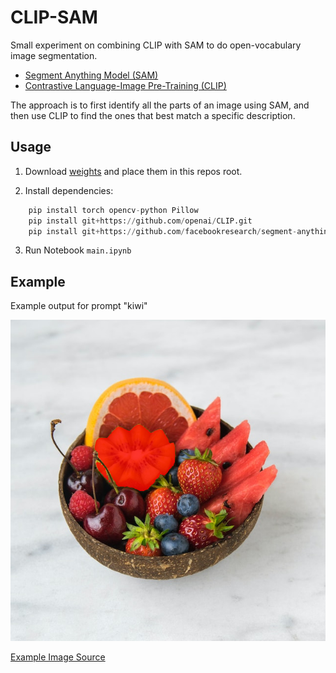 # CLIP-SAM

Small experiment on combining CLIP with SAM to do open-vocabulary image segmentation.

- [Segment Anything Model (SAM)](https://github.com/facebookresearch/segment-anything)
- [Contrastive Language-Image Pre-Training (CLIP)](https://github.com/openai/CLIP)

The approach is to first identify all the parts of an image using SAM, and then use CLIP to find the ones that best match a specific description.

## Usage

1. Download [weights](https://github.com/facebookresearch/segment-anything#model-checkpoints) and place them in this repos root.

2. Install dependencies:
```python
    pip install torch opencv-python Pillow
    pip install git+https://github.com/openai/CLIP.git
    pip install git+https://github.com/facebookresearch/segment-anything.git
```
3. Run Notebook `main.ipynb`


## Example

Example output for prompt "kiwi"

![Image with segmentation](assets/example-segmented.png)


[Example Image Source](https://unsplash.com/photos/zeFy-oCUhV8?utm_source=unsplash&utm_medium=referral&utm_content=creditShareLink)